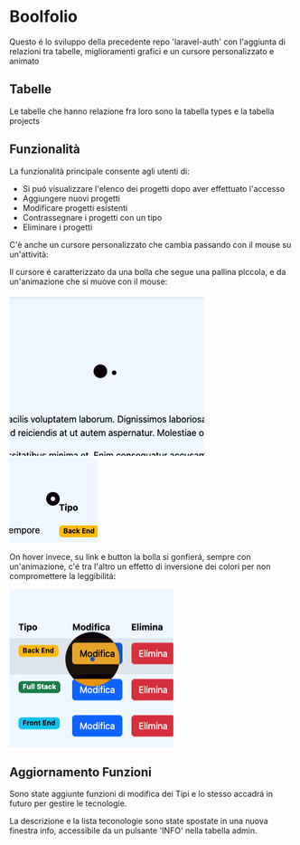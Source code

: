 # Boolfolio

Questo é lo sviluppo della precedente repo 'laravel-auth' con l'aggiunta di relazioni tra tabelle, miglioramenti grafici e un cursore personalizzato e animato

## Tabelle

Le tabelle che hanno relazione fra loro sono la tabella types e la tabella projects

## Funzionalità

La funzionalità principale consente agli utenti di:

-   Si puó visualizzare l'elenco dei progetti dopo aver effettuato l'accesso
-   Aggiungere nuovi progetti
-   Modificare progetti esistenti
-   Contrassegnare i progetti con un tipo
-   Eliminare i progetti

C'è anche un cursore personalizzato che cambia passando con il mouse su un'attività:

Il cursore é caratterizzato da una bolla che segue una pallina piccola, e da un'animazione che si muove con il mouse:

![follow](readme-img/follow.png) ![cursor-static](readme-img/cursor-static.png)

On hover invece, su link e button la bolla si gonfierá, sempre con un'animazione, c'é tra l'altro un effetto di inversione dei colori per non compromettere la leggibilitá:

![on-hover](readme-img/on-hover.png)

## Aggiornamento Funzioni

Sono state aggiunte funzioni di modifica dei Tipi e lo stesso accadrá in futuro per gestire le tecnologie.

La descrizione e la lista teconologie sono state spostate in una nuova finestra info, accessibile da un pulsante 'INFO' nella tabella admin.
